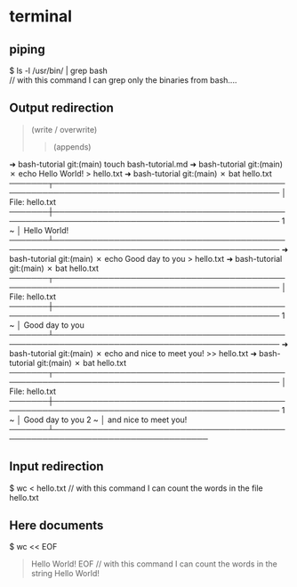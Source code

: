 # terminal

## piping

$ ls -l /usr/bin/ | grep bash  
// with this command I can grep only the binaries from bash....

## Output redirection

> (write / overwrite)
>
> > (appends)

➜ bash-tutorial git:(main) touch bash-tutorial.md
➜ bash-tutorial git:(main) ✗ echo Hello World! > hello.txt
➜ bash-tutorial git:(main) ✗ bat hello.txt
───────┬───────────────────────────────────────────────────────────────────────────────────────────
│ File: hello.txt
───────┼───────────────────────────────────────────────────────────────────────────────────────────
1 ~ │ Hello World!
───────┴───────────────────────────────────────────────────────────────────────────────────────────
➜ bash-tutorial git:(main) ✗ echo Good day to you > hello.txt
➜ bash-tutorial git:(main) ✗ bat hello.txt
───────┬───────────────────────────────────────────────────────────────────────────────────────────
│ File: hello.txt
───────┼───────────────────────────────────────────────────────────────────────────────────────────
1 ~ │ Good day to you
───────┴───────────────────────────────────────────────────────────────────────────────────────────
➜ bash-tutorial git:(main) ✗ echo and nice to meet you! >> hello.txt
➜ bash-tutorial git:(main) ✗ bat hello.txt
───────┬───────────────────────────────────────────────────────────────────────────────────────────
│ File: hello.txt
───────┼───────────────────────────────────────────────────────────────────────────────────────────
1 ~ │ Good day to you
2 ~ │ and nice to meet you!
───────┴──────────────────────────────────────────────────────────────────────────────

## Input redirection

$ wc < hello.txt
// with this command I can count the words in the file hello.txt

## Here documents

$ wc << EOF

> Hello World!
> EOF
> // with this command I can count the words in the string Hello World!
